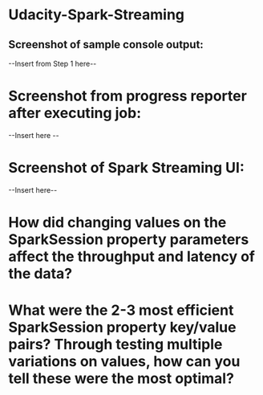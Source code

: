 # Udacity-Spark-Streaming

## Screenshot of sample console output:

--Insert from Step 1 here--


# Screenshot from progress reporter after executing job:

--Insert here --

# Screenshot of Spark Streaming UI:

--Insert here--

# How did changing values on the SparkSession property parameters affect the throughput and latency of the data?

# What were the 2-3 most efficient SparkSession property key/value pairs? Through testing multiple variations on values, how can you tell these were the most optimal?
